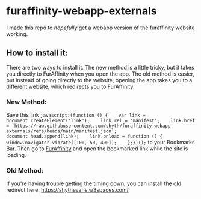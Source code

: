 # furaffinity-webapp-externals
I made this repo to *hopefully* get a webapp version of the furaffinity website working.

## How to install it:
There are two ways to install it. The new method is a little tricky, but it takes you directly to FurAffinity when you open the app. The old method is easier, but instead of going directly to the website, opening the app takes you to a different website, which redirects you to FurAffinity.

### New Method:
Save this link `javascript:(function () {    var link = document.createElement('link');    link.rel = 'manifest';    link.href = 'https://raw.githubusercontent.com/shyth/furaffinity-webapp-externals/refs/heads/main/manifest.json';    document.head.append(link);    link.onload = function () {        window.navigator.vibrate([100, 50, 400]);    };})();` to your Bookmarks Bar. 
Then go to [FurAffinity](https://furaffinity.net/) and open the bookmarked link while the site is loading.

### Old Method:
If you're having trouble getting the timing down, you can install the old redirect here:
https://shythevans.w3spaces.com/
